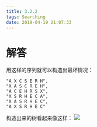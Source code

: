 ```yaml
---
title: 3.2.2
tags: Searching
date: 2019-04-19 21:07:33
---
```


# 解答

用这样的序列就可以构造出最坏情况：

```
"A X C S E R H",
"X A S C R E H",
"A C E H R S X",
"X S R H E C A",
"X A S R H E C",
"A X S R H E C"
```

构造出来的树看起来像这样：
![](./1.png)